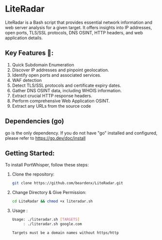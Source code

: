 # LiteRadar
LiteRadar is a Bash script that provides essential network information and web server analysis for a given target. It offers insights into IP addresses, open ports, TLS/SSL protocols, DNS OSINT, HTTP headers, and web application details.

## Key Features 🚀:

1. Quick Subdomain Enumeration
2. Discover IP addresses and pinpoint geolocation.
3. Identify open ports and associated services.
4. WAF detection
5. Detect TLS/SSL protocols and certificate expiry dates.
6. Gather DNS OSINT data, including WHOIS information.
7. Extract crucial HTTP response headers.
8. Perform comprehensive Web Application OSINT.
9. Extract any URLs from the source code

## Dependencies (go)
go is the only dependency.
If you do not have "go" installed and configured, please refer to https://go.dev/doc/install

## Getting Started:

To install PortWhisper, follow these steps:
1. Clone the repository:

   ```bash
   git clone https://github.com/beardenx/LiteRadar.git

2. Change Directory & Give Permission:

   ```bash
   cd LiteRadar && chmod +x literadar.sh   

3. Usage :

   ```bash
   Usage: ./literadar.sh [TARGETS]
        : ./literadar.sh google.com 

   Targets must be a domain names without https/http


